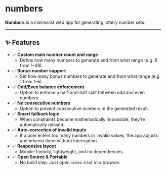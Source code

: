 # numbers

**Numbers** is a minimalist web app for generating lottery number sets.

---

## ✨ Features

- ✅ **Custom main number count and range**
  - Define how many numbers to generate and from what range (e.g. 6 from 1–48).
- ✅ **Bonus number support**
  - Set how many bonus numbers to generate and from what range (e.g. 1 from 1–5).
- ✅ **Odd/Even balance enforcement**
  - Option to enforce a half-and-half split between odd and even numbers.
- ✅ **No consecutive numbers**
  - Option to prevent consecutive numbers in the generated result.
- ✅ **Smart fallback logic**
  - When constraints become mathematically impossible, they’re automatically relaxed.
- ✅ **Auto-correction of invalid inputs**
  - If a user enters too many numbers or invalid values, the app adjusts and informs them without interruption.
- ✅ **Responsive layout**
  - Mobile-friendly, lightweight, and no dependencies.
- ✅ **Open Source & Portable**
  - No build step. Just open `index.html` in a browser.
